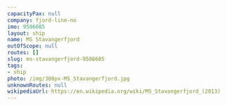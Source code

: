 ```yaml
---
capacityPax: null
company: fjord-line-no
imo: 9586605
layout: ship
name: MS Stavangerfjord
outOfScope: null
routes: []
slug: ms-stavangerfjord-9586605
tags:
- ship
photo: /img/300px-MS_Stavangerfjord.jpg
unknownRoutes: null
wikipediaUrl: https://en.wikipedia.org/wiki/MS_Stavangerfjord_(2013)
---
```

